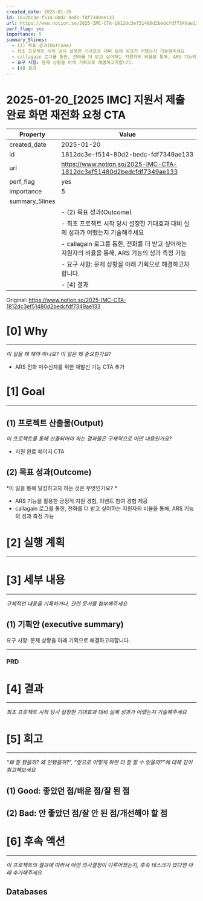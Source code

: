 ```yaml
---
created_date: 2025-01-20
id: 1812dc3e-f514-80d2-bedc-fdf7349ae133
url: https://www.notion.so/2025-IMC-CTA-1812dc3ef51480d2bedcfdf7349ae133
perf_flag: yes
importance: 5
summary_5lines:
  - (2) 목표 성과(Outcome)
  - 최초 프로젝트 시작 당시 설정한 기대효과 대비 실제 성과가 어땠는지 기술해주세요
  - callagain 로그를 통한, 전화를 더 받고 싶어하는 지원자의 비율을 통해, ARS 기능의 성과 측정 가능
  - 요구 사항: 문제 상황을 아래 기획으로 해결하고자합니다.
  - [4] 결과
---
```


# 2025-01-20_[2025 IMC] 지원서 제출 완료 화면 재전화 요청 CTA

| Property | Value |
| --- | --- |
| created_date | 2025-01-20 |
| id | 1812dc3e-f514-80d2-bedc-fdf7349ae133 |
| url | https://www.notion.so/2025-IMC-CTA-1812dc3ef51480d2bedcfdf7349ae133 |
| perf_flag | yes |
| importance | 5 |
| summary_5lines | |
|  | - (2) 목표 성과(Outcome) |
|  | - 최초 프로젝트 시작 당시 설정한 기대효과 대비 실제 성과가 어땠는지 기술해주세요 |
|  | - callagain 로그를 통한, 전화를 더 받고 싶어하는 지원자의 비율을 통해, ARS 기능의 성과 측정 가능 |
|  | - 요구 사항: 문제 상황을 아래 기획으로 해결하고자합니다. |
|  | - [4] 결과 |

Original: https://www.notion.so/2025-IMC-CTA-1812dc3ef51480d2bedcfdf7349ae133

# [0] Why

---
*이 일을 왜 해야 하나요? 이 일은 왜 중요한가요?*
- ARS 전화 미수신자를 위한 재발신 기능 CTA 추가

# [1] Goal

---

## (1) 프로젝트 산출물(Output)
*이 프로젝트를 통해 산출되어야 하는 결과물은 구체적으로 어떤 내용인가요?*
- 지원 완료 페이지 CTA

## (2) 목표 성과(Outcome)
*이 일을 통해 달성하고자 하는 것은 무엇인가요? *
- ARS 기능을 활용한 긍정적 지원 경험, 이벤트 참여 경험 제공
- callagain 로그를 통한, 전화를 더 받고 싶어하는 지원자의 비율을 통해, ARS 기능의 성과 측정 가능

# [2] 실행 계획

---

# [3] 세부 내용

---
*구체적인 내용을 기록하거나, 관련 문서를 첨부해주세요*

## (1) 기획안 (executive summary)
요구 사항: 문제 상황을 아래 기획으로 해결하고자합니다.

---

### PRD

# [4] 결과

---
*최초 프로젝트 시작 당시 설정한 기대효과 대비 실제 성과가 어땠는지 기술해주세요*

# [5] 회고

---
*“왜 잘 됐을까? 왜 안됐을까?”, “앞으로 어떻게 하면 더 잘 할 수 있을까?”에 대해 깊이 회고해보세요*

## (1) Good: 좋았던 점/배운 점/잘 된 점

## (2) Bad: 안 좋았던 점/잘 안 된 점/개선해야 할 점

# [6] 후속 액션

---
*이 프로젝트의 결과에 따라서 어떤 의사결정이 이루어졌는지, 후속 테스크가 있다면 아래 추가해주세요*

## Databases
